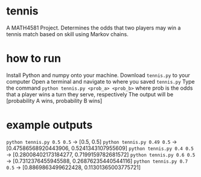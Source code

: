 # tennis
A MATH4581 Project. Determines the odds that two players may win a tennis match based on skill using Markov chains.

# how to run
Install Python and numpy onto your machine.
Download `tennis.py` to your computer
Open a terminal and navigate to where you saved `tennis.py`
Type the command `python tennis.py <prob_a> <prob_b>` where prob is the odds that a player wins a turn they serve, respectively
The output will be [probability A wins, probability B wins]

# example outputs
`python tennis.py 0.5 0.5` -> [0.5, 0.5]
`python tennis.py 0.49 0.5` -> [0.47586568920443906, 0.5241343107955609]
`python tennis.py 0.4 0.5` -> [0.28008402173184277, 0.7199159782681572]
`python tennis.py 0.6 0.5` -> [0.7312376455945588, 0.26876235440544116]
`python tennis.py 0.7 0.5` -> [0.8869863499622428, 0.11301365003775721]
